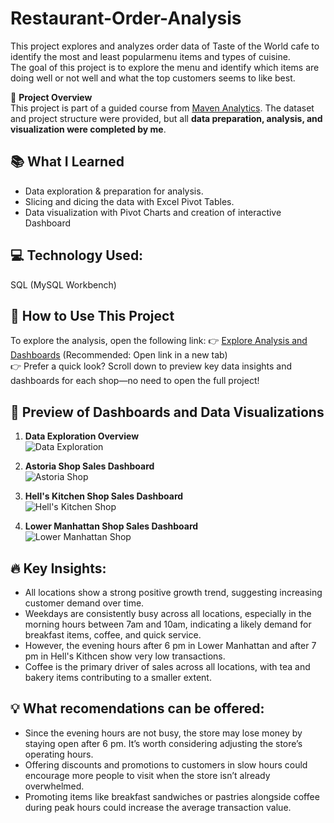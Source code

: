 # Restaurant-Order-Analysis
This project explores and analyzes order data of Taste of the World cafe to identify the most and least popularmenu items and types of cuisine.  
The goal of this project is to explore the menu and identify which items are doing well or not well and what the top customers seems to like best.  

🚀 **Project Overview**  
This project is part of a guided course from [Maven Analytics](https://www.mavenanalytics.io/). The dataset and project structure were provided, but all **data preparation, analysis, and visualization were completed by me**.

## 📚 What I Learned
- Data exploration & preparation for analysis.
- Slicing and dicing the data with Excel Pivot Tables.
- Data visualization with Pivot Charts and creation of interactive Dashboard 

## 💻  Technology Used:
SQL (MySQL Workbench)

## 🚀 How to Use This Project

To explore the analysis, open the following link:
👉 [Explore Analysis and Dashboards](https://1drv.ms/x/s!AotNo-BOT0J6oXo2PvooiMvfgeYd?e=iVqcbU) (Recommended: Open link in a new tab)  
👉 Prefer a quick look? Scroll down to preview key data insights and dashboards for each shop—no need to open the full project!

## 📸 Preview of Dashboards and Data Visualizations

1. **Data Exploration Overview**  
   ![Data Exploration](%20A_Data%20Exploration.png)

2. **Astoria Shop Sales Dashboard**  
   ![Astoria Shop](Astoria%20Shop.png)

3. **Hell's Kitchen Shop Sales Dashboard**  
   ![Hell's Kitchen Shop](Hell's%20Kitchen%20Shop.png)

4. **Lower Manhattan Shop Sales Dashboard**  
   ![Lower Manhattan Shop](Lower%20Manhattan%20Shop.png)

## 🔥 Key Insights:
- All locations show a strong positive growth trend, suggesting increasing customer demand over time.  
- Weekdays are consistently busy across all locations, especially in the morning hours between 7am and 10am,
indicating a likely demand for breakfast items, coffee, and quick service.
- However, the evening hours after 6 pm in Lower Manhattan and after 7 pm in Hell's Kithcen show very low transactions.   
- Coffee is the primary driver of sales across all locations, with tea and bakery items contributing to a smaller extent.

## 💡 What recomendations can be offered:
- Since the evening hours are not busy, the store may lose money by staying open after 6 pm. It’s worth considering adjusting the store’s operating hours.  
- Offering discounts and promotions to customers in slow hours could encourage more people to visit when the store isn’t already overwhelmed.   
- Promoting items like breakfast sandwiches or pastries alongside coffee during peak hours could increase the average transaction value. 
